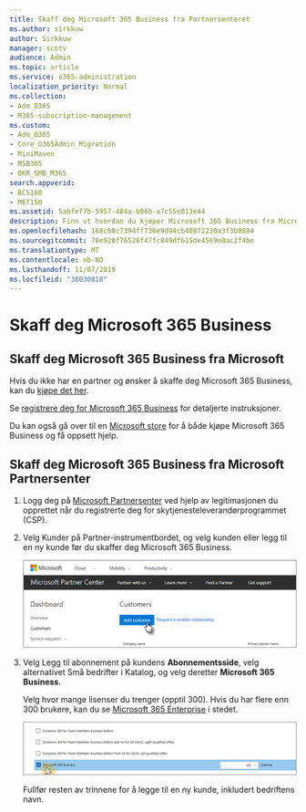 ```yaml
---
title: Skaff deg Microsoft 365 Business fra Partnersenteret
ms.author: sirkkuw
author: Sirkkuw
manager: scotv
audience: Admin
ms.topic: article
ms.service: o365-administration
localization_priority: Normal
ms.collection:
- Adm_O365
- M365-subscription-management
ms.custom:
- Adm_O365
- Core_O365Admin_Migration
- MiniMaven
- MSB365
- OKR_SMB_M365
search.appverid:
- BCS160
- MET150
ms.assetid: 5abfef7b-5957-484a-b06b-a7c55e013e44
description: Finn ut hvordan du kjøper Microsoft 365 Business fra Microsoft Partner Center.
ms.openlocfilehash: 168c68c7394ff736e9d94cb40872230a3f3b8894
ms.sourcegitcommit: 70e920f76526f47fc849df615de4569e0ac2f4be
ms.translationtype: MT
ms.contentlocale: nb-NO
ms.lasthandoff: 11/07/2019
ms.locfileid: "38030818"
---
```

# <a name="get-microsoft-365-business"></a>Skaff deg Microsoft 365 Business

## <a name="get-microsoft-365-business-from-microsoft"></a>Skaff deg Microsoft 365 Business fra Microsoft

Hvis du ikke har en partner og ønsker å skaffe deg Microsoft 365 Business, kan du [kjøpe det her](https://www.microsoft.com/en-US/microsoft-365/business).

Se [registrere deg for Microsoft 365 Business](sign-up.md) for detaljerte instruksjoner.

Du kan også gå over til en [Microsoft store](https://www.microsoft.com/store/locations/find-a-store?icid=en-us_UF_FAS) for å både kjøpe Microsoft 365 Business og få oppsett hjelp.
  
## <a name="get-microsoft-365-business-from-microsoft-partner-center"></a>Skaff deg Microsoft 365 Business fra Microsoft Partnersenter

1. Logg deg på [Microsoft Partnersenter](https://go.microsoft.com/fwlink/p/?linkid=849910) ved hjelp av legitimasjonen du opprettet når du registrerte deg for skytjenesteleverandørprogrammet (CSP). 
    
2. Velg Kunder på Partner-instrumentbordet, og velg kunden eller legg til en ny kunde før du skaffer deg Microsoft 365 Business.
    
    ![In the Microsoft Partner center, add a new customer.](media/ec807d07-bbd2-411f-8fe1-c644cf9a3882.png)
  
3. Velg Legg til abonnement på kundens **Abonnementsside**, velg alternativet Små bedrifter i Katalog, og velg deretter **Microsoft 365 Business**.
    
    Velg hvor mange lisenser du trenger (opptil 300). Hvis du har flere enn 300 brukere, kan du se [Microsoft 365 Enterprise](https://go.microsoft.com/fwlink/p/?linkid=862316) i stedet. 
    
    ![On the New subscription page choose small business.](media/52d99e89-2175-4974-84bb-dd626048541b.png)
  
    Fullfør resten av trinnene for å legge til en ny kunde, inkludert bedriftens navn.
    


